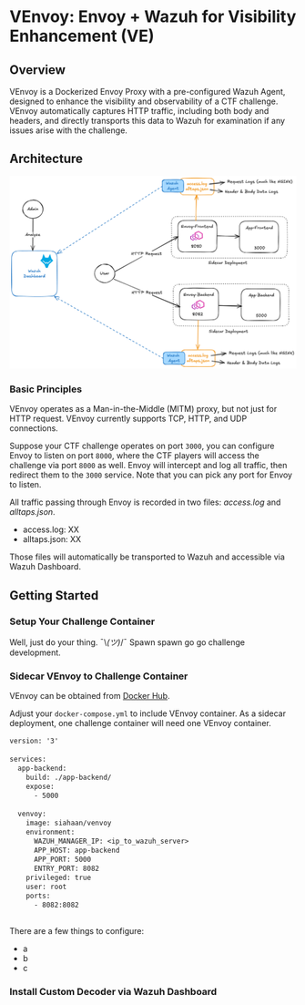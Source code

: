 # VEnvoy: Envoy + Wazuh for Visibility Enhancement (VE)

## Overview
VEnvoy is a Dockerized Envoy Proxy with a pre-configured Wazuh Agent, designed to enhance the visibility and observability of a CTF challenge. VEnvoy automatically captures HTTP traffic, including both body and headers, and directly transports this data to Wazuh for examination if any issues arise with the challenge.

## Architecture 

![alt text](./graphics/architecture.png)

### Basic Principles

VEnvoy operates as a Man-in-the-Middle (MITM) proxy, but not just for HTTP request. VEnvoy currently supports TCP, HTTP, and UDP connections.

Suppose your CTF challenge operates on port `3000`, you can configure Envoy to listen on port `8000`, where the CTF players will access the challenge via port `8000` as well. Envoy will intercept and log all traffic, then redirect them to the `3000` service. Note that you can pick any port for Envoy to listen.

All traffic passing through Envoy is recorded in two files: *access.log* and *alltaps.json*. 
- access.log: XX
- alltaps.json: XX

Those files will automatically be transported to Wazuh and accessible via Wazuh Dashboard.

## Getting Started
### Setup Your Challenge Container
Well, just do your thing. ¯\\_(ツ)_/¯
Spawn spawn go go challenge development.

### Sidecar VEnvoy to Challenge Container
VEnvoy can be obtained from [Docker Hub](https://hub.docker.com/repository/docker/siahaan/venvoy).

Adjust your `docker-compose.yml` to include VEnvoy container. As a sidecar deployment, one challenge container will need one VEnvoy container.
```
version: '3'

services:
  app-backend:
    build: ./app-backend/
    expose:
      - 5000

  venvoy:
    image: siahaan/venvoy
    environment:
      WAZUH_MANAGER_IP: <ip_to_wazuh_server>
      APP_HOST: app-backend
      APP_PORT: 5000
      ENTRY_PORT: 8082 
    privileged: true 
    user: root 
    ports:
      - 8082:8082
    
```

There are a few things to configure:
- a
- b
- c

### Install Custom Decoder via Wazuh Dashboard

